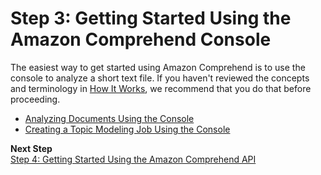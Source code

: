 # Step 3: Getting Started Using the Amazon Comprehend Console<a name="get-started-console"></a>

The easiest way to get started using Amazon Comprehend is to use the console to analyze a short text file\. If you haven't reviewed the concepts and terminology in [How It Works](how-it-works.md), we recommend that you do that before proceeding\.


+ [Analyzing Documents Using the Console](get-started-console-analysis.md)
+ [Creating a Topic Modeling Job Using the Console](getting-started-console-topics.md)

**Next Step**  
[Step 4: Getting Started Using the Amazon Comprehend API](get-started-api.md)